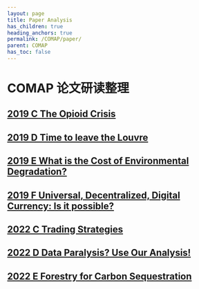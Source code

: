 ```yaml
---
layout: page
title: Paper Analysis
has_children: true
heading_anchors: true
permalink: /COMAP/paper/
parent: COMAP
has_toc: false
---
```


# COMAP 论文研读整理

## [2019 C The Opioid Crisis](/COMAP/paper/2019C)

## [2019 D Time to leave the Louvre](/COMAP/paper/2019D)

## [2019 E What is the Cost of Environmental Degradation?](/COMAP/paper/2019E)

## [2019 F Universal, Decentralized, Digital Currency: Is it possible?](/COMAP/paper/2019F)

## [2022 C Trading Strategies](/COMAP/paper/2022C)

## [2022 D Data Paralysis? Use Our Analysis!](/COMAP/paper/2022D)

## [2022 E Forestry for Carbon Sequestration](/COMAP/paper/2022E)
